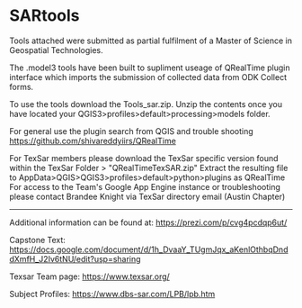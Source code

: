 # SARtools

Tools attached were submitted as  partial fulfilment of a Master of Science in Geospatial Technologies. 

The .model3 tools have been built to supliment useage of QRealTime plugin interface which imports the submission of collected data from ODK Collect forms. 

To use the tools download the Tools_sar.zip. Unzip the contents once you have located your QGIS3>profiles>default>processing>models folder. 

For general use the plugin search from QGIS and trouble shooting https://github.com/shivareddyiirs/QRealTime

For TexSar members please download the TexSar specific version found within the TexSar Folder > "QRealTimeTexSAR.zip" 
Extract the resulting file to AppData>QGIS>QGIS3>profiles>default>python>plugins as QRealTime
For access to the Team's Google App Engine instance or troubleshooting please contact Brandee Knight via TexSar directory email (Austin Chapter) 
________________________________________________________________________________________________________________________________________
Additional information can be found at: https://prezi.com/p/cvg4pcdqp6ut/ 

Capstone Text: https://docs.google.com/document/d/1h_DvaaY_TUgmJqx_aKenlOthbqDnddXmfH_J2Iv6tNU/edit?usp=sharing

Texsar Team page: https://www.texsar.org/

Subject Profiles: https://www.dbs-sar.com/LPB/lpb.htm 
